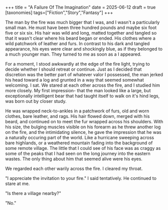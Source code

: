 +++
title = "A Failure Of The Imagination"
date = 2025-06-12
draft = true
[taxonomies]
tags=["Fiction","Story","Fantasy"]
+++

The man by the fire was much bigger that I was, and I wasn't a particularly small man. He must have been three hundred pounds and maybe six foot five or six six. His hair was wild and long, matted together and tangled so that it wasn't clear where his beard began or ended. His clothes where a wild patchwork of leather and furs. In contrast to his dark and tangled appearance, his eyes were clear and shockingly blue, as if they belonged to a much younger man. They turned to me as soon as a I appeared.

For a moment, I stood awkwardly at the edge of the fire light, trying to decide whether I should retreat or continue. Just as I decided that discretion was the better part of whatever valor I possessed, the man jerked his head toward a log and grunted in a way that seemed somewhat welcoming. I sat. We stared at each other across the fire, and I studied him more closely. My first impression- that the man looked like a large, but exceptionally intelligent bear that had taught itself to walk on it's hind legs, was born out by closer study. 

He was wrapped neck-to-ankles in a patchwork of furs, old and worn clothes, bare leather, and rags. His hair flowed down, merged with his beard, and continued on to meet the fur wrapped across his shoulders. With his size, the bulging muscles visible on his forearm as he threw another log on the fire, and the intimidating silence, he gave the impression that he was a naturally occuring part of the world. Like a hurricane sweeping across bare highlands, or a weathered mountain fading into the background of some remote village. The little that I could see of his face was as craggy as some of the peaks that I had seen on the long journey into the eastern wastes. The only thing about him that seemed alive were his eyes.

We regarded each other warily across the fire. I cleared my throat.

"I appreciate the invitation to your fire." I said tentatively. He continued to stare at me.

"Is there a village nearby?"

"No."

